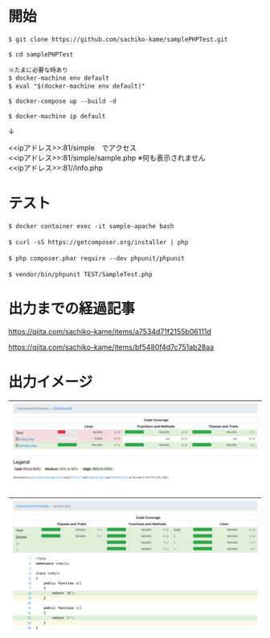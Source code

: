 # 開始

```
$ git clone https://github.com/sachiko-kame/samplePHPTest.git
```

```
$ cd samplePHPTest
```

```
※たまに必要な時あり
$ docker-machine env default
$ eval "$(docker-machine env default)"
```

```
$ docker-compose up --build -d
```

```
$ docker-machine ip default
```

↓

<<ipアドレス>>:81/simple　でアクセス  
<<ipアドレス>>:81/simple/sample.php ※何も表示されません  
<<ipアドレス>>:81//info.php  

# テスト

```
$ docker container exec -it sample-apache bash

$ curl -sS https://getcomposer.org/installer | php

$ php composer.phar require --dev phpunit/phpunit

$ vendor/bin/phpunit TEST/SampleTest.php
```

# 出力までの経過記事

https://qiita.com/sachiko-kame/items/a7534d71f2155b06111d

https://qiita.com/sachiko-kame/items/bf5480f4d7c751ab28aa


# 出力イメージ

|<img width=600px src="https://github.com/sachiko-kame/samplePHPTest/blob/main/%E3%82%B9%E3%82%AF%E3%83%AA%E3%83%BC%E3%83%B3%E3%82%B7%E3%83%A7%E3%83%83%E3%83%88%202021-03-04%2023.20.21.png">|
|:-:|

|<img width=600px src="https://github.com/sachiko-kame/samplePHPTest/blob/main/%E3%82%B9%E3%82%AF%E3%83%AA%E3%83%BC%E3%83%B3%E3%82%B7%E3%83%A7%E3%83%83%E3%83%88%202021-03-04%2023.20.33.png">|
|:-:|
